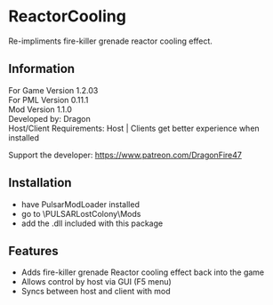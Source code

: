 # ReactorCooling
Re-impliments fire-killer grenade reactor cooling effect.

## Information
For Game Version 1.2.03  
For PML Version 0.11.1  
Mod Version 1.1.0  
Developed by: Dragon  
Host/Client Requirements: Host | Clients get better experience when installed

Support the developer: https://www.patreon.com/DragonFire47


## Installation 
- have PulsarModLoader installed  
- go to \PULSARLostColony\Mods  
- add the .dll included with this package

## Features
- Adds fire-killer grenade Reactor cooling effect back into the game
- Allows control by host via GUI (F5 menu)
- Syncs between host and client with mod
